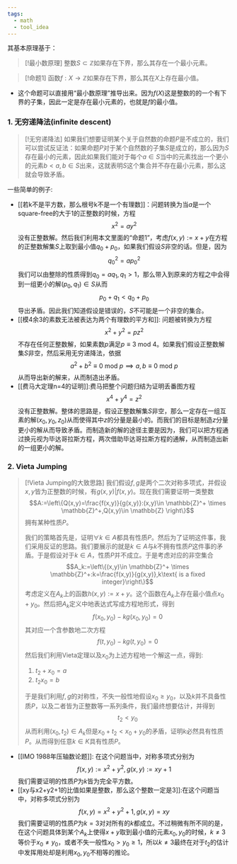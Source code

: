 ```yaml
---
tags:
  - math
  - tool_idea
---
```

其基本原理基于：

> [!最小数原理]
> 整数$S\subset \mathbb{Z}$如果存在下界，那么其存在一个最小元素。

> [!命题1]
> 函数$f:X\to \mathbb{Z}$如果存在下界，那么其在$X$上存在最小值。

* 这个命题可以直接用“最小数原理”推导出来。因为$f(X)$这是整数的的一个有下界的子集，因此一定是存在最小元素的，也就是$f$的最小值。
### 1. 无穷递降法(infinite descent)

> [!无穷递降法]
> 如果我们想要证明某个关于自然数的命题$P$是不成立的，我们可以尝试反证法：如果命题$P$对于某个自然数的子集$S$是成立的，那么因为$S$存在最小的元素，因此如果我们能对于每个$a\in S$当中的元素找出一个更小的元素$b<a,b\in S$出来，这就表明$S$这个集合并不存在最小元素，那么这就会导致矛盾。

一些简单的例子:
* [[若k不是平方数，那么根号k不是一个有理数]]：问题转换为当$a$是一个square-free的大于1的正整数的时候，方程$$x^2=ay^2$$没有正整数解。然后我们利用本文里面的“命题1”，考虑$f(x,y):=x+y$在方程的正整数解集$S$上取到最小值$q_0+p_0$，如果我们假设$S$非空的话。但是，因为$$q_0^2=ap_0^2$$我们可以由整除的性质得到$q_0=aq_1,q_1>1$，那么带入到原来的方程之中会得到一组更小的解$(p_0,q_1)\in S$从而$$p_0+q_1<q_0+p_0$$导出矛盾。因此我们知道假设是错误的，$S$不可能是一个非空的集合。
* [[模4余3的素数无法被表达为两个有理数的平方和]]: 问题被转换为方程$$x^2+y^2=pz^2$$不存在任何正整数解，如果素数$p$满足$p\equiv 3 \text{ mod }4$。如果我们假设正整数解集$S$非空，然后采用无穷递降法，依据$$a^2+b^2\equiv 0 \text{ mod }p \implies a,b\equiv 0 \text{ mod }p $$从而导出新的解来，从而制造出矛盾。
* [[费马大定理n=4的证明]]:费马把整个问题归结为证明丢番图方程$$x^4+y^4=z^2$$没有正整数解。整体的思路是，假设正整数解集$S$非空，那么一定存在一组互素的解$(x_0,y_0,z_0)$从而使得其中$z$的分量是最小的。而我们的目标是制造$z$分量更小的解从而导致矛盾。而制造新的解的途径主要是因为，我们可以把方程通过换元视为毕达哥拉斯方程，两次借助毕达哥拉斯方程的通解，从而制造出新的一组更小的解。


### 2. Vieta Jumping

> [!Vieta Jumping的大致思路]
> 我们假设$f,g$是两个二次对称多项式，并假设$x,y$皆为正整数的时候，有$g(x,y)|f(x,y)$。现在我们需要证明一类整数$$A:=\left\{Q(x,y)=\frac{f(x,y)}{g(x,y)}:(x,y)\in \mathbb{Z}^+ \times \mathbb{Z}^+,Q(x,y)\in \mathbb{Z} \right\}$$拥有某种性质$P$。
> 
> 我们的策略首先是，证明$\forall k\in A$都具有性质$P$。然后为了证明这件事，我们采用反证的思路。我们要展示的就是$k\in A$与$k$不拥有性质$P$这件事的矛盾。于是假设对于$k\in A$，性质$P$并不成立。于是考虑对应的非空集合$$A_k:=\left\{(x,y)\in \mathbb{Z}^+ \times \mathbb{Z}^+:k=\frac{f(x,y)}{g(x,y)},k\text{ is a fixed integer}\right\}$$考虑定义在$A_k$上的函数$h(x,y):=x+y$。这个函数在$A_k$上存在最小值点$x_0+y_0$。然后把$A_k$定义中地表达式写成方程地形式，得到$$f(x_0,y_0)-kg(x_0,y_0)=0$$其对应一个含参数地二次方程$$f(t,y_0)-kg(t,y_0)=0$$然后我们利用Vieta定理以及$x_0$为上述方程地一个解这一点，得到:
> 1. $t_2+x_0=a$
> 2. $t_2x_0=b$
> 
> 于是我们利用$f,g$的对称性，不失一般性地假设$x_0\geq y_0$，以及$k$并不具备性质$P$，以及二者皆为正整数等一系列条件，我们最终想要估计，并得到$$t_2<y_0$$从而利用$(x_0,t_2)\in A_k$但是$x_0+t_2<x_0+y_0$的矛盾，证明$k$必然具有性质$P$。从而得到任意$k \in K$具有性质$P$。

* [[IMO 1988年压轴数论题]]: 在这个问题当中，对称多项式分别为$$f(x,y):=x^2+y^2,g(x,y):=xy+1$$我们需要证明的性质$P$为$k$皆为完全平方数。
* [[xy与x2+y2+1的比值如果是整数，那么这个整数一定是3]]:在这个问题当中，对称多项式分别为$$f(x,y)=x^2+y^2+1,g(x,y)=xy$$我们需要证明的性质$P$为$k=3$对对所有的$k$都成立。不过稍微有所不同的是，在这个问题具体到某个$A_k$上使得$x+y$取到最小值的元素$x_0,y_0$的时候，$k\neq 3$等价于$x_0\neq y_0$，或者不失一般性$x_0>y_0\geq 1$，所以$k\neq 3$最终在对于$t_2$的估计中发挥用处却是利用$x_0,y_0$不相等的推论。
 